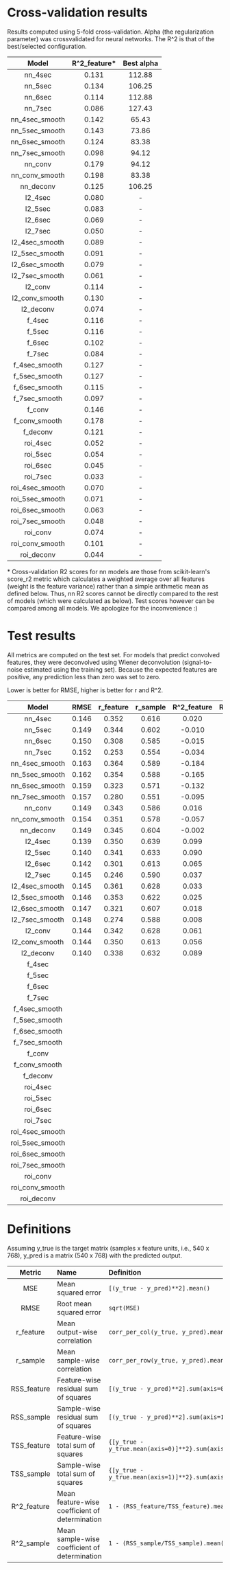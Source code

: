 # Cross-validation results
Results computed using 5-fold cross-validation.
Alpha (the regularization parameter) was crossvalidated for neural networks. The R^2 is that of the best/selected configuration.

| Model				| R^2_feature*	| Best alpha|
|:-----------------:|:-------------:|:---------:|
| nn_4sec			| 0.131			| 112.88	|
| nn_5sec			| 0.134			| 106.25	|
| nn_6sec			| 0.114			| 112.88	|
| nn_7sec			| 0.086			| 127.43	|
| nn_4sec_smooth	| 0.142			| 65.43		|
| nn_5sec_smooth	| 0.143			| 73.86		|
| nn_6sec_smooth	| 0.124			| 83.38		|
| nn_7sec_smooth	| 0.098			| 94.12		|
| nn_conv			| 0.179			| 94.12		|
| nn_conv_smooth	| 0.198			| 83.38		|
| nn_deconv			| 0.125			| 106.25	|
| l2_4sec			| 0.080			| -			|
| l2_5sec			| 0.083			| -			|
| l2_6sec			| 0.069			| -			|
| l2_7sec			| 0.050			| -			|
| l2_4sec_smooth	| 0.089			| -			|
| l2_5sec_smooth	| 0.091			| -			|
| l2_6sec_smooth	| 0.079			| -			|
| l2_7sec_smooth	| 0.061			| -			|
| l2_conv			| 0.114			| -			|
| l2_conv_smooth	| 0.130			| -			|
| l2_deconv			| 0.074			| -			|
| f_4sec			| 0.116			| -			|
| f_5sec			| 0.116			| -			|
| f_6sec			| 0.102			| -			|
| f_7sec			| 0.084			| -			|
| f_4sec_smooth		| 0.127			| -			|
| f_5sec_smooth		| 0.127			| -			|
| f_6sec_smooth		| 0.115			| -			|
| f_7sec_smooth		| 0.097			| -			|
| f_conv			| 0.146			| -			|
| f_conv_smooth		| 0.178			| -			|
| f_deconv			| 0.121			| -			|
| roi_4sec			| 0.052			| -			|
| roi_5sec			| 0.054			| -			|
| roi_6sec			| 0.045			| -			|
| roi_7sec			| 0.033			| -			|
| roi_4sec_smooth	| 0.070			| -			|
| roi_5sec_smooth	| 0.071			| -			|
| roi_6sec_smooth	| 0.063			| -			|
| roi_7sec_smooth	| 0.048			| -			|
| roi_conv			| 0.074			| -			|
| roi_conv_smooth	| 0.101			| -			|
| roi_deconv		| 0.044			| -			|

\* Cross-validation R2 scores for nn models are those from scikit-learn's score_r2 metric which calculates a weighted average over all features (weight is the feature variance) rather than a simple arithmetic mean as defined below. Thus, nn R2 scores cannot be directly compared to the rest of models (which were calculated as below). Test scores however can be compared among all models. We apologize for the inconvenience :)

# Test results
All metrics are computed on the test set. For models that predict convolved features, they were deconvolved using Wiener deconvolution (signal-to-noise estimated using the training set). Because the expected features are positive, any prediction less than zero was set to zero.

Lower is better for RMSE, higher is better for r and R^2.

| Model				| RMSE	| r_feature	| r_sample	| R^2_feature	| R^2_sample	|
|:-----------------:|:-----:|:---------:|:---------:|:-------------:|:-------------:|
| nn_4sec			| 0.146 | 0.352 | 0.616 | 0.020 | 0.302 |
| nn_5sec			| 0.149 | 0.344 | 0.602 | -0.010 | 0.272 |
| nn_6sec			| 0.150 | 0.308 | 0.585 | -0.015 | 0.268 |
| nn_7sec			| 0.152 | 0.253 | 0.554 | -0.034 | 0.252 |
| nn_4sec_smooth	| 0.163 | 0.364 | 0.589 | -0.184 | 0.101 |
| nn_5sec_smooth	| 0.162 | 0.354 | 0.588 | -0.165 | 0.122 |
| nn_6sec_smooth	| 0.159	| 0.323 | 0.571 | -0.132 | 0.157 |
| nn_7sec_smooth	| 0.157 | 0.280 | 0.551 | -0.095 | 0.193 |
| nn_conv			| 0.149 | 0.343 | 0.586 | 0.016 | 0.289 |
| nn_conv_smooth	| 0.154 | 0.351 | 0.578 | -0.057 | 0.215 |
| nn_deconv			| 0.149 | 0.345 | 0.604 | -0.002 | 0.277 |
| l2_4sec			| 0.139 | 0.350 | 0.639 | 0.099 | 0.382 |
| l2_5sec			| 0.140 | 0.341 | 0.633 | 0.090 | 0.372 |
| l2_6sec			| 0.142 | 0.301 | 0.613 | 0.065 | 0.349 |
| l2_7sec			| 0.145 | 0.246 | 0.590 | 0.037 | 0.324 |
| l2_4sec_smooth	| 0.145 | 0.361 | 0.628 | 0.033 | 0.302 |
| l2_5sec_smooth	| 0.146 | 0.353 | 0.622 | 0.025 | 0.297 |
| l2_6sec_smooth	| 0.147 | 0.321 | 0.607 | 0.018 | 0.294 |
| l2_7sec_smooth	| 0.148 | 0.274 | 0.588 | 0.008 | 0.290 |
| l2_conv			| 0.144 | 0.342 | 0.628 | 0.061 | 0.348 |
| l2_conv_smooth	| 0.144 | 0.350 | 0.613 | 0.056 | 0.332 |
| l2_deconv			| 0.140 | 0.338 | 0.632 | 0.089 | 0.370 |
| f_4sec			| 
| f_5sec			| 
| f_6sec			| 
| f_7sec			| 
| f_4sec_smooth		| 
| f_5sec_smooth		| 
| f_6sec_smooth		| 
| f_7sec_smooth		| 
| f_conv			| 
| f_conv_smooth		| 
| f_deconv			| 
| roi_4sec			| 
| roi_5sec			| 
| roi_6sec			| 
| roi_7sec			| 
| roi_4sec_smooth	| 
| roi_5sec_smooth	| 
| roi_6sec_smooth	| 
| roi_7sec_smooth	| 
| roi_conv			| 
| roi_conv_smooth	| 
| roi_deconv		| 

# Definitions
Assuming y_true is the target matrix (samples x feature units, i.e., 540 x 768),
y_pred is a matrix (540 x 768) with the predicted output.

|	Metric		|				Name			|		 	Definition		|
|:-------------:|:------------------------------|:--------------------------|
| MSE			| Mean squared error			| `[(y_true - y_pred)**2].mean()`		|
| RMSE			| Root mean squared error 		| `sqrt(MSE)`							|
| r_feature		| Mean output-wise correlation	| `corr_per_col(y_true, y_pred).mean()`	|
| r_sample		| Mean sample-wise correlation	| `corr_per_row(y_true, y_pred).mean()`	|
| RSS_feature	| Feature-wise residual sum of squares	| `[(y_true - y_pred)**2].sum(axis=0)`					|
| RSS_sample	| Sample-wise residual sum of squares	| `[(y_true - y_pred)**2].sum(axis=1)`					|
| TSS_feature	| Feature-wise total sum of squares		| `{[y_true - y_true.mean(axis=0)]**2}.sum(axis=0)`		|
| TSS_sample	| Sample-wise total sum of squares		| `{[y_true - y_true.mean(axis=1)]**2}.sum(axis=1)`		|
| R^2_feature	| Mean feature-wise coefficient of determination	| `1 - (RSS_feature/TSS_feature).mean()`	|
| R^2_sample	| Mean sample-wise coefficient of determination		| `1 - (RSS_sample/TSS_sample).mean()`		|
